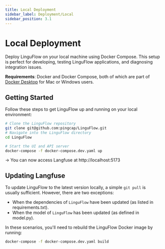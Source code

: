 ```yaml
---
title: Local Deployment
sidebar_label: Deployment/Local
sidebar_position: 3.1
---
```


# Local Deployment

Deploy LinguFlow on your local machine using Docker Compose. This setup is perfect for developing, testing LinguFlow applications, and diagnosing integration issues.

**Requirements**: Docker and Docker Compose, both of which are part of [Docker Desktop](https://docs.docker.com/get-docker/) for Mac or Windows users.

## Getting Started

Follow these steps to get LinguFlow up and running on your local environment:

```sh
# Clone the LinguFlow repository
git clone git@github.com:pingcap/LinguFlow.git
# Navigate into the LinguFlow directory
cd LinguFlow

# Start the UI and API server
docker-compose -f docker-compose.dev.yaml up
```

-> You can now access Langfuse at http://localhost:5173

## Updating Langfuse

To update LinguFlow to the latest version locally, a simple `git pull` is usually sufficient. However, there are two exceptions:

- When the dependencies of `LinguFlow` have been updated (as listed in requirements.txt).
- When the model of `LinguFlow` has been updated (as defined in model.py).

In these scenarios, you'll need to rebuild the LinguFlow Docker image by running:

```sh
docker-compose -f docker-compose.dev.yaml build
```
